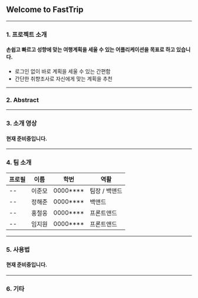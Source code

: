 ## Welcome to FastTrip
---
### 1. 프로젝트 소개
#### 손쉽고 빠르고 성향에 맞는 여행계획을 세울 수 있는 어플리케이션을 목표로 하고 있습니다.
- 로그인 없이 바로 계획을 세울 수 있는 간편함
- 간단한 취향조사로 자신에게 맞는 계획을 추천 
---
### 2. Abstract
---

### 3. 소개 영상

#### 현재 준비중입니다.
---
### 4. 팀 소개
|프로필|이름|학번|역활|
|--|--|--|--|
|--|이준모 |0000****| 팀장 / 백앤드|
|--|정해준 |0000****| 백앤드|
|--|홍철웅 |0000****| 프론트앤드|
|--|임지원 |0000****| 프론트앤드|

---
### 5. 사용법
#### 현재 준비중입니다.
---
### 6. 기타